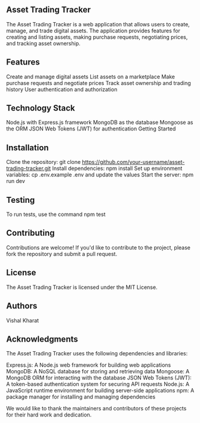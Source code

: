 ## Asset Trading Tracker
The Asset Trading Tracker is a web application that allows users to create, manage, and trade digital assets. The application provides features for creating and listing assets, making purchase requests, negotiating prices, and tracking asset ownership.

## Features
Create and manage digital assets
List assets on a marketplace
Make purchase requests and negotiate prices
Track asset ownership and trading history
User authentication and authorization
## Technology Stack
Node.js with Express.js framework
MongoDB as the database
Mongoose as the ORM
JSON Web Tokens (JWT) for authentication
Getting Started
## Installation
Clone the repository: git clone https://github.com/your-username/asset-trading-tracker.git
Install dependencies: npm install
Set up environment variables: cp .env.example .env and update the values
Start the server: npm run dev

## Testing
To run tests, use the command npm test

## Contributing
Contributions are welcome! If you'd like to contribute to the project, please fork the repository and submit a pull request.

## License
The Asset Trading Tracker is licensed under the MIT License.

## Authors
Vishal Kharat
## Acknowledgments
The Asset Trading Tracker uses the following dependencies and libraries:

Express.js: A Node.js web framework for building web applications
MongoDB: A NoSQL database for storing and retrieving data
Mongoose: A MongoDB ORM for interacting with the database
JSON Web Tokens (JWT): A token-based authentication system for securing API requests
Node.js: A JavaScript runtime environment for building server-side applications
npm: A package manager for installing and managing dependencies

We would like to thank the maintainers and contributors of these projects for their hard work and dedication.
